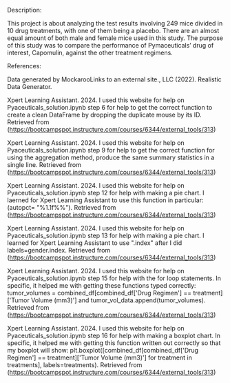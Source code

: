Description: 

This project is about analyzing the test results involving 249 mice divided in 10 drug treatments, with one of them being a placebo. There are an almost equal amount of both male and female mice used in this study. The purpose of this study was to compare the performance of Pymaceuticals’ drug of interest, Capomulin, against the other treatment regimens.

References:

Data generated by MockarooLinks to an external site., LLC (2022). Realistic Data Generator.

Xpert Learning Assistant. 2024. I used this website for help on Pyaceuticals_solution.ipynb step 6 for help to get the correct function to create a clean DataFrame by dropping the duplicate mouse by its ID. Retrieved from (https://bootcampspot.instructure.com/courses/6344/external_tools/313)

Xpert Learning Assistant. 2024. I used this website for help on Pyaceuticals_solution.ipynb step 9 for help to get the correct function for using the aggregation method, produce the same summary statistics in a single line. Retrieved from (https://bootcampspot.instructure.com/courses/6344/external_tools/313)

Xpert Learning Assistant. 2024. I used this website for help on Pyaceuticals_solution.ipynb step 12 for help with making a pie chart. I laerned for Xpert Learning Assistant to use this function in particular: (autopct= "%1.1f%%"). Retrieved from (https://bootcampspot.instructure.com/courses/6344/external_tools/313)

Xpert Learning Assistant. 2024. I used this website for help on Pyaceuticals_solution.ipynb step 13 for help with making a pie chart. I learned for Xpert Learning Assistant to use ".index" after I did labels=gender.index. Retrieved from (https://bootcampspot.instructure.com/courses/6344/external_tools/313)

Xpert Learning Assistant. 2024. I used this website for help on Pyaceuticals_solution.ipynb step 15 for help with the for loop statements. In specific, it helped me with getting these functions typed correctly:     tumor_volumes = combined_df[combined_df['Drug Regimen'] == treatment]['Tumor Volume (mm3)'] and tumor_vol_data.append(tumor_volumes). Retrieved from (https://bootcampspot.instructure.com/courses/6344/external_tools/313)

Xpert Learning Assistant. 2024. I used this website for help on Pyaceuticals_solution.ipynb step 16 for help with making a boxplot chart. In specific, it helped me with getting this function written out correctly so that my boxplot will show: plt.boxplot([combined_df[combined_df['Drug Regimen'] == treatment]['Tumor Volume (mm3)'] for treatment in treatments], labels=treatments). Retrieved from (https://bootcampspot.instructure.com/courses/6344/external_tools/313)
